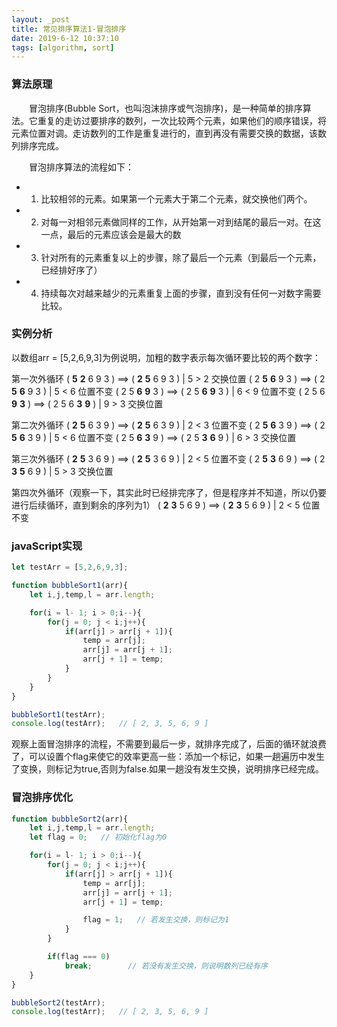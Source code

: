 ```yaml
---
layout: _post
title: 常见排序算法1-冒泡排序
date: 2019-6-12 10:37:10
tags: [algorithm, sort]
---
```



### 算法原理

　　冒泡排序(Bubble Sort，也叫泡沫排序或气泡排序)，是一种简单的排序算法。它重复的走访过要排序的数列，一次比较两个元素，如果他们的顺序错误，将元素位置对调。走访数列的工作是重复进行的，直到再没有需要交换的数据，该数列排序完成。

　　冒泡排序算法的流程如下：
- 1. 比较相邻的元素。如果第一个元素大于第二个元素，就交换他们两个。
- 2. 对每一对相邻元素做同样的工作，从开始第一对到结尾的最后一对。在这一点，最后的元素应该会是最大的数
- 3. 针对所有的元素重复以上的步骤，除了最后一个元素（到最后一个元素，已经排好序了）
- 4. 持续每次对越来越少的元素重复上面的步骤，直到没有任何一对数字需要比较。

### 实例分析

以数组arr = [5,2,6,9,3]为例说明，加粗的数字表示每次循环要比较的两个数字：

第一次外循环
    ( **5** **2** 6 9 3 ) ==> ( **2** **5** 6 9 3 )  |  5 > 2 交换位置
    ( 2 **5** **6** 9 3 ) ==> ( 2 **5** **6** 9 3 )  |  5 < 6 位置不变
    ( 2 5 **6** **9** 3 ) ==> ( 2 5 **6** **9** 3 )  |  6 < 9 位置不变
    ( 2 5 6 **9** **3** ) ==> ( 2 5 6 **3** **9** )  |  9 > 3 交换位置

第二次外循环
    ( **2** **5** 6 3 9 ) ==> ( **2** **5** 6 3 9 )  |  2 < 3 位置不变
    ( 2 **5** **6** 3 9 ) ==> ( 2 **5** **6** 3 9 )  |  5 < 6 位置不变
    ( 2 5 **6** **3** 9 ) ==> ( 2 5 **3** **6** 9 )  |  6 > 3 交换位置

第三次外循环
    ( **2** **5** 3 6 9 ) ==> ( **2** **5** 3 6 9 )  |  2 < 5 位置不变
    ( 2 **5** **3** 6 9 ) ==> ( 2 **3** **5** 6 9 )  |  5 > 3 交换位置

第四次外循环（观察一下，其实此时已经排完序了，但是程序并不知道，所以仍要进行后续循环，直到剩余的序列为1）
   ( **2** **3** 5 6 9 ) ==> ( **2** **3** 5 6 9 )  |  2 < 5 位置不变

###  javaScript实现

```js
let testArr = [5,2,6,9,3];

function bubbleSort1(arr){
    let i,j,temp,l = arr.length;

    for(i = l- 1; i > 0;i--){
        for(j = 0; j < i;j++){
            if(arr[j] > arr[j + 1]){
                temp = arr[j];
                arr[j] = arr[j + 1];
                arr[j + 1] = temp;
            }
        }
    }
}

bubbleSort1(testArr);
console.log(testArr);   // [ 2, 3, 5, 6, 9 ]

```

观察上面冒泡排序的流程，不需要到最后一步，就排序完成了，后面的循环就浪费了，可以设置个flag来使它的效率更高一些：添加一个标记，如果一趟遍历中发生了变换，则标记为true,否则为false.如果一趟没有发生交换，说明排序已经完成。

### 冒泡排序优化

```js
function bubbleSort2(arr){
    let i,j,temp,l = arr.length;
    let flag = 0;   // 初始化flag为0

    for(i = l- 1; i > 0;i--){
        for(j = 0; j < i;j++){
            if(arr[j] > arr[j + 1]){
                temp = arr[j];
                arr[j] = arr[j + 1];
                arr[j + 1] = temp;

                flag = 1;   // 若发生交换，则标记为1
            }
        }

        if(flag === 0)
            break;        // 若没有发生交换，则说明数列已经有序
    }
}

bubbleSort2(testArr);
console.log(testArr);   // [ 2, 3, 5, 6, 9 ]
```